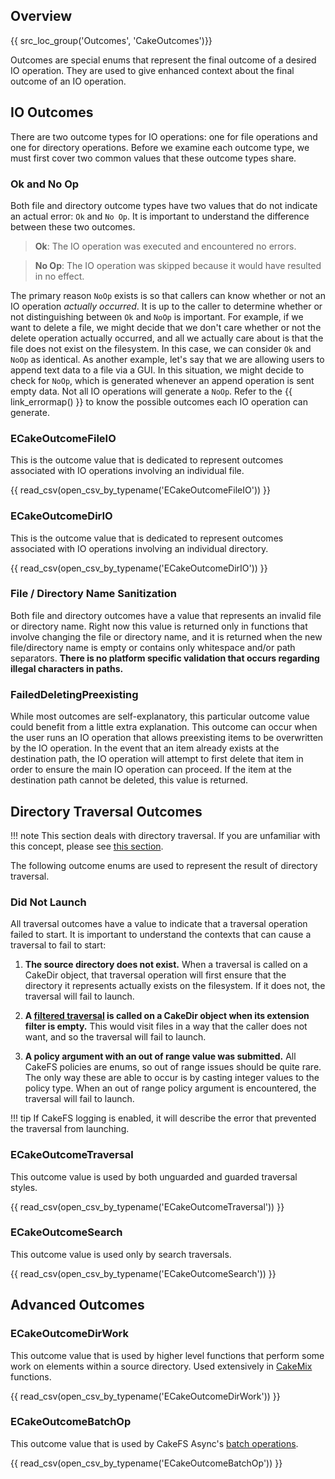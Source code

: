 ## Overview
{{ src_loc_group('Outcomes', 'CakeOutcomes')}}

Outcomes are special enums that represent the final outcome of a desired IO operation. They are used to give enhanced context about the final outcome of an IO operation.

## IO Outcomes
There are two outcome types for IO operations: one for file operations and one for directory operations. Before we examine each outcome type, we must first cover two common values that these outcome types share.

### Ok and No Op
Both file and directory outcome types have two values that do not indicate an actual error: `Ok` and `No Op`. It is important to understand the difference between these two outcomes.

> **Ok**: The IO operation was executed and encountered no errors.

> **No Op**: The IO operation was skipped because it would have resulted in no effect.

The primary reason `NoOp` exists is so that callers can know whether or not an IO operation _actually occurred_. It is up to the caller to determine whether or not distinguishing between `Ok` and `NoOp` is important. For example, if we want to delete a file, we might decide that we don't care whether or not the delete operation actually occurred, and all we actually care about is that the file does not exist on the filesystem. In this case, we can consider `Ok` and `NoOp` as identical. As another example, let's say that we are allowing users to append text data to a file via a GUI. In this situation, we might decide to check for `NoOp`, which is generated whenever an append operation is sent empty data. Not all IO operations will generate a `NoOp`. Refer to the {{ link_errormap() }} to know the possible outcomes each IO operation can generate.

### ECakeOutcomeFileIO
This is the outcome value that is dedicated to represent outcomes associated with IO operations involving an individual file.

{{ read_csv(open_csv_by_typename('ECakeOutcomeFileIO')) }}

### ECakeOutcomeDirIO
This is the outcome value that is dedicated to represent outcomes associated with IO operations involving an individual directory.

{{ read_csv(open_csv_by_typename('ECakeOutcomeDirIO')) }}

### File / Directory Name Sanitization
Both file and directory outcomes have a value that represents an invalid file or directory name. Right now this value is returned only in functions that involve changing the file or directory name, and it is returned when the new file/directory name is empty or contains only whitespace and/or path separators. __There is no platform specific validation that occurs regarding illegal characters in paths.__  

### FailedDeletingPreexisting
While most outcomes are self-explanatory, this particular outcome value could benefit from a little extra explanation. This outcome can occur when the user runs an IO operation that allows preexisting items to be overwritten by the IO operation. In the event that an item already exists at the destination path, the IO operation will attempt to first delete that item in order to ensure the main IO operation can proceed. If the item at the destination path cannot be deleted, this value is returned.

## Directory Traversal Outcomes
!!! note
    This section deals with directory traversal. If you are unfamiliar with this concept, please see [this section](/core-api/directories/#directory-traversal).

The following outcome enums are used to represent the result of directory traversal. 

### Did Not Launch
All traversal outcomes have a value to indicate that a traversal operation failed to start. It is important to understand the contexts that can cause a traversal to fail to start:

1. **The source directory does not exist.**
When a traversal is called on a CakeDir object, that traversal operation will first ensure that the directory it represents actually exists on the filesystem. If it does not, the traversal will fail to launch.

2. **A [filtered traversal](/core-api/directories/#filtered-traversals) is called on a CakeDir object when its extension filter is empty.** 
This would visit files in a way that the caller does not want, and so the traversal will fail to launch.

3. **A policy argument with an out of range value was submitted.**
All CakeFS policies are enums, so out of range issues should be quite rare. The only way these are able to occur is by casting integer values to the policy type. When an out of range policy argument is encountered, the traversal will fail to launch.

!!! tip
    If CakeFS logging is enabled, it will describe the error that prevented the traversal from launching.

### ECakeOutcomeTraversal
This outcome value is used by both unguarded and guarded traversal styles. 

{{ read_csv(open_csv_by_typename('ECakeOutcomeTraversal')) }}

### ECakeOutcomeSearch
This outcome value is used only by search traversals. 

{{ read_csv(open_csv_by_typename('ECakeOutcomeSearch')) }}

## Advanced Outcomes

### ECakeOutcomeDirWork
This outcome value that is used by higher level functions that perform some work on elements within a source directory. Used extensively in [CakeMix](/core-api/cake-mix/) functions.

{{ read_csv(open_csv_by_typename('ECakeOutcomeDirWork')) }}

### ECakeOutcomeBatchOp
This outcome value that is used by CakeFS Async's [batch operations](/core-api/async-io/#batch-operations).

{{ read_csv(open_csv_by_typename('ECakeOutcomeBatchOp')) }}